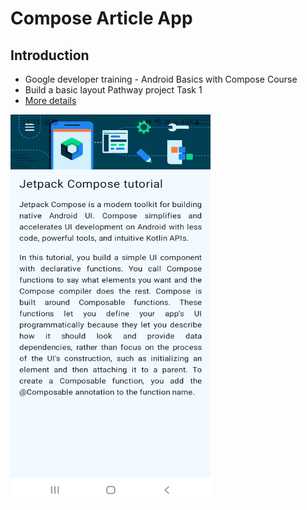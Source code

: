 
# Compose Article App

## Introduction
- Google developer training - Android Basics with Compose Course
- Build a basic layout Pathway project Task 1
- [More details](https://github.com/google-developer-training/basic-android-kotlin-compose-training-practice-problems?tab=readme-ov-file)



<p align="left">  <img src="https://github.com/Sajeewamalith/Compose_article/blob/master/Screenshot_20241219-112140_Compose%20article.jpg"  width="320" height="620"/> </p>
